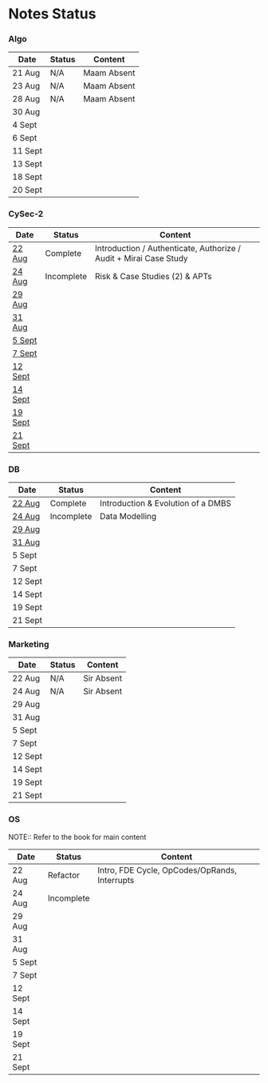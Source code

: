 # Notes Status

### Algo

| Date    | Status | Content     |
| ------- | ------ | ----------- |
| 21 Aug  | N/A    | Maam Absent |
| 23 Aug  | N/A    | Maam Absent |
| 28 Aug  | N/A    | Maam Absent |
| 30 Aug  |        |             |
| 4 Sept  |        |             |
| 6 Sept  |        |             |
| 11 Sept |        |             |
| 13 Sept |        |             |
| 18 Sept |        |             |
| 20 Sept |        |             |

### CySec-2

| Date                                                  | Status     | Content                                                            |
| ----------------------------------------------------- | ---------- | ------------------------------------------------------------------ |
| [22 Aug](CySec-2/CySec2%2022%20August,%202023.md)     | Complete   | Introduction / Authenticate, Authorize / Audit  + Mirai Case Study |
| [24 Aug](CySec-2/CySec2%2024%20August,%202023.md)     | Incomplete | Risk & Case Studies (2) & APTs                                     |
| [29 Aug](CySec-2/CySec2%2029%20August,%202023.md)     |            |                                                                    |
| [31 Aug](CySec-2/CySec2%2031%20August,%202023.md)     |            |                                                                    |
| [5 Sept](CySec-2/CySec2%205%20September,%202023.md)   |            |                                                                    |
| [7 Sept](CySec-2/CySec2%207%20September,%202023.md)   |            |                                                                    |
| [12 Sept](CySec-2/CySec2%2012%20September,%202023.md) |            |                                                                    |
| [14 Sept](CySec-2/CySec2%2014%20September,%202023.md) |            |                                                                    |
| [19 Sept](CySec-2/CySec2%2019%20September,%202023.md) |            |                                                                    |
| [21 Sept](CySec-2/CySec2%2021%20September,%202023.md) |            |                                                                    |

### DB

| Date   | Status     | Content                  |
| ------ | ---------- | ------------------------ |
| [22 Aug](DB/DB%2022%20August,%202023.md) | Complete | Introduction & Evolution of a DMBS |
| [24 Aug](DB/DB%2024%20August,%202023.md) | Incomplete | Data Modelling           |
| [29 Aug](DB/DB%2029%20August,%202023.md)  |            |                                                                    |
| [31 Aug](DB/DB%2031%20August,%202023.md)  |            |                                                                    |
| 5 Sept  |            |                                                                    |
| 7 Sept  |            |                                                                    |
| 12 Sept |            |                                                                    |
| 14 Sept |            |                                                                    |
| 19 Sept |            |                                                                    |
| 21 Sept |            |                                                                    |

### Marketing

| Date   | Status | Content    |
| ------ | ------ | ---------- |
| 22 Aug | N/A    | Sir Absent |
| 24 Aug | N/A    | Sir Absent           |
| 29 Aug  |            |                                                                    |
| 31 Aug  |            |                                                                    |
| 5 Sept  |            |                                                                    |
| 7 Sept  |            |                                                                    |
| 12 Sept |            |                                                                    |
| 14 Sept |            |                                                                    |
| 19 Sept |            |                                                                    |
| 21 Sept |            |                                                                    |

### OS

NOTE:: Refer to the book for main content

| Date   | Status     | Content                                       |
| ------ | ---------- | --------------------------------------------- |
| 22 Aug | Refactor   | Intro, FDE Cycle, OpCodes/OpRands, Interrupts |
| 24 Aug | Incomplete |                                               |
| 29 Aug  |            |                                                                    |
| 31 Aug  |            |                                                                    |
| 5 Sept  |            |                                                                    |
| 7 Sept  |            |                                                                    |
| 12 Sept |            |                                                                    |
| 14 Sept |            |                                                                    |
| 19 Sept |            |                                                                    |
| 21 Sept |            |                                                                    |
